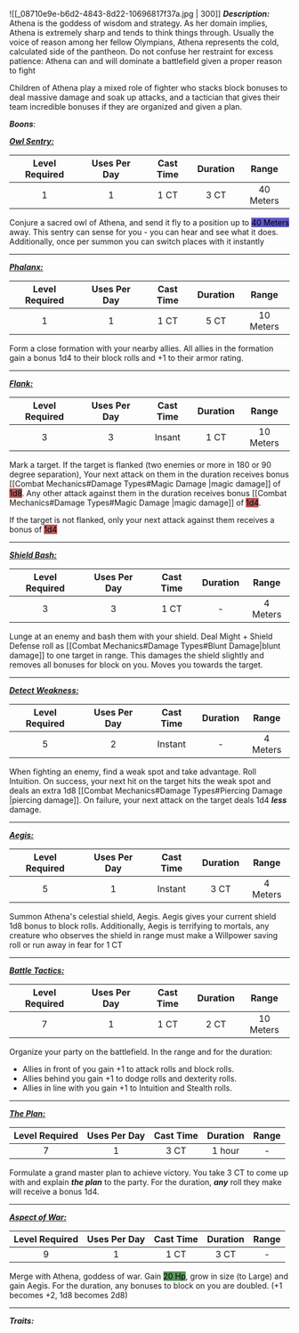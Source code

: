 ![[_08710e9e-b6d2-4843-8d22-10696817f37a.jpg | 300]]
***Description:***
Athena is the goddess of wisdom and strategy.
As her domain implies, Athena is extremely sharp and tends to think things through.
Usually the voice of reason among her fellow Olympians, Athena represents the cold, 
calculated side of the pantheon.
Do not confuse her restraint for excess patience: Athena can and will dominate a battlefield given a proper reason to fight

Children of Athena play a mixed role of fighter who stacks block bonuses to deal massive damage and soak up attacks, and a tactician that gives their team incredible bonuses if they are organized and given a plan. 

***Boons***:

<b><ins><i>Owl Sentry:</i></ins></b>

| Level Required | Uses Per Day | Cast Time | Duration | Range |
|:--------------:|:------------:|:---------:|:--------:|:-----:|
|       1        |      1       |   1 CT    |   3 CT   |    40 Meters    |

Conjure a sacred owl of Athena, and send it fly to a position up to <mark style="background: #0900A7A6;">40 Meters</mark> away.
This sentry can sense for you - you can hear and see what it does.
Additionally, once per summon you can switch places with it instantly

------------------
<b><ins><i>Phalanx:</i></ins></b>

| Level Required | Uses Per Day | Cast Time | Duration |   Range   |
|:--------------:|:------------:|:---------:|:--------:|:---------:|
|       1        |      1       |   1 CT    |   5 CT   | 10 Meters |

Form a close formation with your nearby allies.
All allies in the formation gain a bonus 1d4 to their block rolls and +1 to their armor rating.

------------------
<b><ins><i>Flank:</i></ins></b>

| Level Required | Uses Per Day | Cast Time | Duration |   Range   |
|:--------------:|:------------:|:---------:|:--------:|:---------:|
|       3        |      3       |  Insant   |   1 CT   | 10 Meters | 

Mark a target.
If the target is flanked (two enemies or more in 180 or 90 degree separation), Your next attack on them in the duration receives bonus [[Combat Mechanics#Damage Types#Magic Damage |magic damage]]  of <mark style="background: #930000A6;">1d8</mark>.
Any other attack against them in the duration receives bonus [[Combat Mechanics#Damage Types#Magic Damage |magic damage]]  of <mark style="background: #930000A6;">1d4</mark>.

If the target is not flanked, only your next attack against them receives a bonus of <mark style="background: #930000A6;">1d4</mark>

------------------
<b><ins><i>Shield Bash:</i></ins></b>

| Level Required | Uses Per Day | Cast Time | Duration |  Range   |
|:--------------:|:------------:|:---------:|:--------:|:--------:|
|       3        |      3       |   1 CT    |    -     | 4 Meters | 

Lunge at an enemy and bash them with your shield.
Deal Might + Shield Defense roll as [[Combat Mechanics#Damage Types#Blunt Damage|blunt damage]] to one target in range.
This damages the shield slightly and removes all bonuses for block on you.
Moves you towards the target.

------------------
<b><ins><i>Detect Weakness:</i></ins></b>

| Level Required | Uses Per Day | Cast Time | Duration |   Range   |
|:--------------:|:------------:|:---------:|:--------:|:---------:|
|       5        |      2       |   Instant    |    -     | 4 Meters | 

When fighting an enemy, find a weak spot and take advantage.
Roll Intuition.
On success, your next hit on the target hits the weak spot and deals an extra 1d8 [[Combat Mechanics#Damage Types#Piercing Damage |piercing damage]].
On failure, your next attack on the target deals 1d4 ***less*** damage.

------------------
<b><ins><i>Aegis:</i></ins></b>

| Level Required | Uses Per Day | Cast Time | Duration | Range |
|:--------------:|:------------:|:---------:|:--------:|:-----:|
|       5        |      1       |  Instant  |   3 CT   |   4 Meters   | 

Summon Athena's celestial shield, Aegis.
Aegis gives your current shield 1d8 bonus to block rolls.
Additionally, Aegis is terrifying to mortals, any creature who observes the shield in range must make a Willpower saving roll or run away in fear for 1 CT

------------------
<b><ins><i>Battle Tactics:</i></ins></b>

| Level Required | Uses Per Day | Cast Time | Duration |   Range   |
|:--------------:|:------------:|:---------:|:--------:|:---------:|
|       7        |      1       |   1 CT    |   2 CT   | 10 Meters | 

Organize your party on the battlefield.
In the range and for the duration:
- Allies in front of you gain +1 to attack rolls and block rolls.
- Allies behind you gain +1 to dodge rolls and dexterity rolls.
- Allies in line with you gain +1 to Intuition and Stealth rolls.

--------------
<b><ins><i>The Plan:</i></ins></b>

| Level Required | Uses Per Day | Cast Time | Duration | Range |
|:--------------:|:------------:|:---------:|:--------:|:-----:|
|       7        |      1       |   3 CT    |    1 hour     |   -   | 

Formulate a grand master plan to achieve victory.
You take 3 CT to come up with and explain ***the plan*** to the party.
For the duration, ***any*** roll they make will receive a bonus 1d4.

------------------
<b><ins><i>Aspect of War:</i></ins></b>

| Level Required | Uses Per Day | Cast Time | Duration | Range |
|:--------------:|:------------:|:---------:|:--------:|:-----:|
|       9        |      1       |   1 CT    |   3 CT   |   -   | 

Merge with Athena, goddess of war.
Gain <mark style="background: #045B00A6;">20 Hp</mark>, grow in size (to Large) and gain Aegis.
For the duration, any bonuses to block on you are doubled.
(+1 becomes +2, 1d8 becomes 2d8)

------------------


***Traits:*** 
